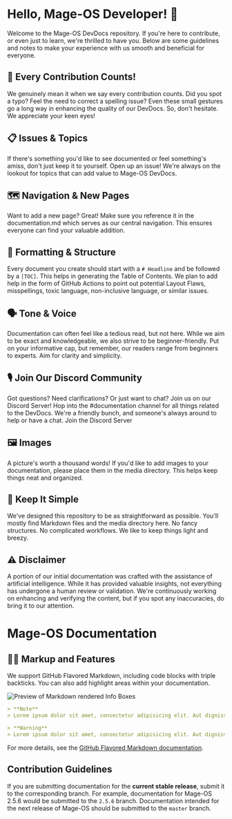 # Hello, Mage-OS Developer! 👋 
Welcome to the Mage-OS DevDocs repository. If you're here to contribute, or even just to learn, we're thrilled to have you. Below are some guidelines and notes to make your experience with us smooth and beneficial for everyone.

## 🎉 Every Contribution Counts!
We genuinely mean it when we say every contribution counts. Did you spot a typo? Feel the need to correct a spelling issue? Even these small gestures go a long way in enhancing the quality of our DevDocs. So, don't hesitate. We appreciate your keen eyes!

## 📋 Issues & Topics
If there's something you'd like to see documented or feel something's amiss, don't just keep it to yourself. Open up an issue! We're always on the lookout for topics that can add value to Mage-OS DevDocs.

## 🗺 Navigation & New Pages
Want to add a new page? Great! Make sure you reference it in the documentation.md which serves as our central navigation. This ensures everyone can find your valuable addition.

## 📄 Formatting & Structure
Every document you create should start with a `# Headline` and be followed by a `[TOC]`. This helps in generating the Table of Contents. We plan to add help in the form of GitHub Actions to point out potential Layout Flaws, misspellings, toxic language, non-inclusive language, or similar issues.

## 🗣 Tone & Voice
Documentation can often feel like a tedious read, but not here. While we aim to be exact and knowledgeable, we also strive to be beginner-friendly. Put on your informative cap, but remember, our readers range from beginners to experts. Aim for clarity and simplicity.

## 🎙 Join Our Discord Community
Got questions? Need clarifications? Or just want to chat? Join us on our Discord Server! Hop into the #documentation channel for all things related to the DevDocs. We're a friendly bunch, and someone's always around to help or have a chat. Join the Discord Server

## 🖼 Images
A picture's worth a thousand words! If you'd like to add images to your documentation, please place them in the media directory. This helps keep things neat and organized.

## 🚀 Keep It Simple
We've designed this repository to be as straightforward as possible. You'll mostly find Markdown files and the media directory here. No fancy structures. No complicated workflows. We like to keep things light and breezy.


## ⚠️ Disclaimer
A portion of our initial documentation was crafted with the assistance of artificial intelligence. While it has provided valuable insights, not everything has undergone a human review or validation. We're continuously working on enhancing and verifying the content, but if you spot any inaccuracies, do bring it to our attention.
# Mage-OS Documentation

## 💅🏻 Markup and Features

We support GitHub Flavored Markdown, including code blocks with triple backticks. You can also add highlight areas
within your documentation.

![Preview of Markdown rendered Info Boxes](media%2Fpreview_of_info_boxes.png)

```markdown
> **Note**  
> Lorem ipsum dolor sit amet, consectetur adipisicing elit. Aut dignissimos dolorum exercitationem fuga maxime perspiciatis quae sapiente sunt veniam, voluptatum?

> **Warning**  
> Lorem ipsum dolor sit amet, consectetur adipisicing elit. Aut dignissimos dolorum exercitationem fuga maxime perspiciatis quae sapiente sunt veniam, voluptat?
```

For more details, see the [GitHub Flavored Markdown documentation](https://help.github.com/articles/github-flavored-markdown/).



## Contribution Guidelines

If you are submitting documentation for the **current stable release**, submit it to the corresponding branch. For
example, documentation for Mage-OS 2.5.6 would be submitted to the `2.5.6` branch. Documentation intended for the next
release of Mage-OS should be submitted to the `master` branch.
